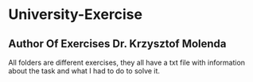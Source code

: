 # University-Exercise
## Author Of Exercises Dr. Krzysztof Molenda

All folders are different exercises, they all have a txt file with information about the task and what I had to do to solve it.
